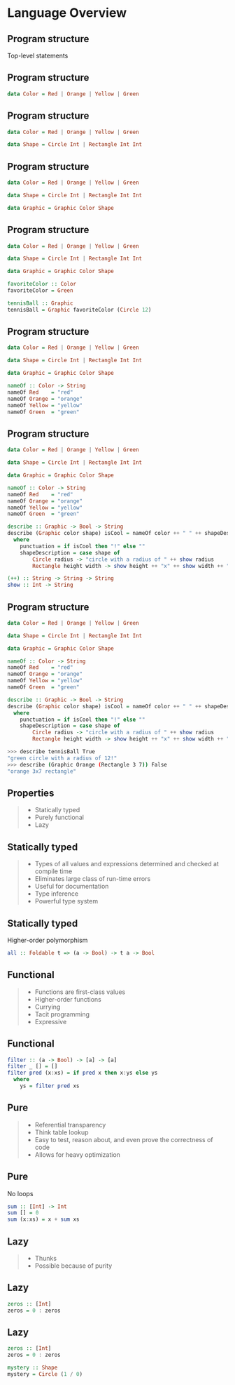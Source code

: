 # Language Overview

## Program structure

Top-level statements

## Program structure

```haskell
data Color = Red | Orange | Yellow | Green
```

## Program structure

```haskell
data Color = Red | Orange | Yellow | Green

data Shape = Circle Int | Rectangle Int Int
```

## Program structure

```haskell
data Color = Red | Orange | Yellow | Green

data Shape = Circle Int | Rectangle Int Int

data Graphic = Graphic Color Shape
```

## Program structure

```haskell
data Color = Red | Orange | Yellow | Green

data Shape = Circle Int | Rectangle Int Int

data Graphic = Graphic Color Shape
```

```haskell
favoriteColor :: Color
favoriteColor = Green

tennisBall :: Graphic
tennisBall = Graphic favoriteColor (Circle 12)
```

## Program structure

```haskell
data Color = Red | Orange | Yellow | Green

data Shape = Circle Int | Rectangle Int Int

data Graphic = Graphic Color Shape
```

```haskell
nameOf :: Color -> String
nameOf Red    = "red"
nameOf Orange = "orange"
nameOf Yellow = "yellow"
nameOf Green  = "green"
```

## Program structure

```haskell
data Color = Red | Orange | Yellow | Green

data Shape = Circle Int | Rectangle Int Int

data Graphic = Graphic Color Shape
```

```haskell
nameOf :: Color -> String
nameOf Red    = "red"
nameOf Orange = "orange"
nameOf Yellow = "yellow"
nameOf Green  = "green"

describe :: Graphic -> Bool -> String
describe (Graphic color shape) isCool = nameOf color ++ " " ++ shapeDescription ++ punctuation
  where
    punctuation = if isCool then "!" else ""
    shapeDescription = case shape of
        Circle radius -> "circle with a radius of " ++ show radius
        Rectangle height width -> show height ++ "x" ++ show width ++ " rectangle"
```

```haskell
(++) :: String -> String -> String
show :: Int -> String
```

## Program structure

```haskell
data Color = Red | Orange | Yellow | Green

data Shape = Circle Int | Rectangle Int Int

data Graphic = Graphic Color Shape
```

```haskell
nameOf :: Color -> String
nameOf Red    = "red"
nameOf Orange = "orange"
nameOf Yellow = "yellow"
nameOf Green  = "green"

describe :: Graphic -> Bool -> String
describe (Graphic color shape) isCool = nameOf color ++ " " ++ shapeDescription ++ punctuation
  where
    punctuation = if isCool then "!" else ""
    shapeDescription = case shape of
        Circle radius -> "circle with a radius of " ++ show radius
        Rectangle height width -> show height ++ "x" ++ show width ++ " rectangle"
```

```bash
>>> describe tennisBall True
"green circle with a radius of 12!"
>>> describe (Graphic Orange (Rectangle 3 7)) False
"orange 3x7 rectangle"
```

## Properties

> - Statically typed
> - Purely functional
> - Lazy

<!--
type-level
value-level

optional type signatures
pattern = expression
'where' and similar constructs
-->

## Statically typed

> - Types of all values and expressions determined and checked at compile time
> - Eliminates large class of run-time errors
> - Useful for documentation
> - Type inference
> - Powerful type system

## Statically typed

Higher-order polymorphism

```haskell
all :: Foldable t => (a -> Bool) -> t a -> Bool
```

<!--
type-level variable
-->

## Functional

> - Functions are first-class values
> - Higher-order functions
> - Currying
> - Tacit programming
> - Expressive

## Functional

```haskell
filter :: (a -> Bool) -> [a] -> [a]
filter _ [] = []
filter pred (x:xs) = if pred x then x:ys else ys
  where
    ys = filter pred xs
```

<!--
list syntax
-->

## Pure

> - Referential transparency
> - Think table lookup
> - Easy to test, reason about, and even prove the correctness of code
> - Allows for heavy optimization

<!-- if compiles, runs -->

## Pure

No loops

```haskell
sum :: [Int] -> Int
sum [] = 0
sum (x:xs) = x + sum xs
```

<!--
must use recursion, but doesn't have to be explicit
shared structure between data
-->

## Lazy

> - Thunks
> - Possible because of purity

## Lazy

```haskell
zeros :: [Int]
zeros = 0 : zeros
```

## Lazy

```haskell
zeros :: [Int]
zeros = 0 : zeros
```

```haskell
mystery :: Shape
mystery = Circle (1 / 0)
```
